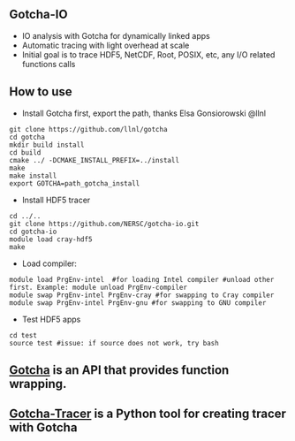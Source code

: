 ## Gotcha-IO
* IO analysis with Gotcha for dynamically linked apps
* Automatic tracing with light overhead at scale
* Initial goal is to trace HDF5, NetCDF, Root, POSIX, etc, any I/O related functions calls
## How to use
* Install Gotcha first, export the path, thanks Elsa Gonsiorowski @llnl 
```
git clone https://github.com/llnl/gotcha
cd gotcha
mkdir build install
cd build
cmake ../ -DCMAKE_INSTALL_PREFIX=../install
make
make install
export GOTCHA=path_gotcha_install
```
* Install HDF5 tracer
```
cd ../..
git clone https://github.com/NERSC/gotcha-io.git
cd gotcha-io
module load cray-hdf5
make 
```

* Load compiler:
```
module load PrgEnv-intel  #for loading Intel compiler #unload other first. Example: module unload PrgEnv-compiler
module swap PrgEnv-intel PrgEnv-cray #for swapping to Cray compiler
module swap PrgEnv-intel PrgEnv-gnu #for swapping to GNU compiler
```

* Test HDF5 apps
```
cd test
source test #issue: if source does not work, try bash
```
## [Gotcha](https://gotcha.readthedocs.io/en/latest/#) is an API that provides function wrapping.

## [Gotcha-Tracer](https://github.com/llnl/GOTCHA-tracer) is a Python tool for creating tracer with Gotcha
